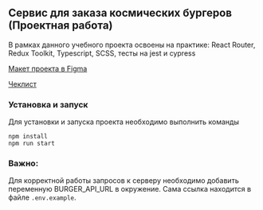## Сервис для заказа космических бургеров (Проектная работа)

В рамках данного учебного проекта освоены на практике: React Router, Redux Toolkit, Typescript, SCSS, тесты на jest и cypress 

[Макет проекта в Figma](<https://www.figma.com/file/vIywAvqfkOIRWGOkfOnReY/React-Fullstack_-Проектные-задачи-(3-месяца)_external_link?type=design&node-id=0-1&mode=design>)

[Чеклист](https://www.notion.so/praktikum/0527c10b723d4873aa75686bad54b32e?pvs=4)


### Установка и запуск

Для установки и запуска проекта необходимо выполнить команды

```
npm install
npm run start
```

### Важно:

Для корректной работы запросов к серверу необходимо добавить переменную BURGER_API_URL в окружение. Сама ссылка находится в файле `.env.example`.
